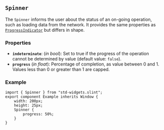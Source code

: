 <!-- Copyright © SixtyFPS GmbH <info@slint.dev> ; SPDX-License-Identifier: MIT -->

## `Spinner`

The `Spinner` informs the user about the status of an on-going operation, such as loading data from the network. It provides the same properties as
[`ProgressIndicator`](./progressindicator.md) but differs in shape.

### Properties

-   **`indeterminate`**: (_in_ _bool_): Set to true if the progress of the operation cannot be determined by value (default value: `false`).
-   **`progress`** (_in_ _float_): Percentage of completion, as value between 0 and 1. Values less than 0 or greater than 1 are capped.

### Example

```{codemirror} slint
import { Spinner } from "std-widgets.slint";
export component Example inherits Window {
    width: 200px;
    height: 25px;
    Spinner {
        progress: 50%;
    }
}
```
